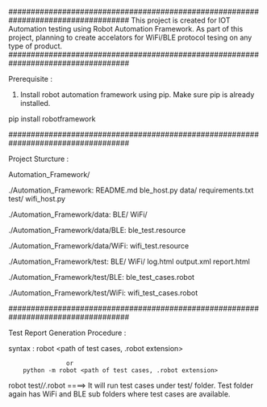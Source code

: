###################################################################################
This project is created for IOT Automation testing using Robot Automation Framework.
As part of this project, planning to create accelators for WiFi/BLE protocol tesing 
on any type of product.
###################################################################################

Prerequisite :

1. Install robot automation framework using pip. Make sure pip is already installed.

pip install robotframework

###################################################################################

Project Sturcture :

Automation_Framework/

./Automation_Framework:
README.md  ble_host.py  data/  requirements.txt  test/  wifi_host.py

./Automation_Framework/data:
BLE/  WiFi/

./Automation_Framework/data/BLE:
ble_test.resource

./Automation_Framework/data/WiFi:
wifi_test.resource

./Automation_Framework/test:
BLE/  WiFi/  log.html  output.xml  report.html

./Automation_Framework/test/BLE:
ble_test_cases.robot

./Automation_Framework/test/WiFi:
wifi_test_cases.robot

###################################################################################

Test Report Generation Procedure :

syntax : robot <path of test cases, .robot extension> 

                    or
        python -m robot <path of test cases, .robot extension>

robot test/*/*.robot ====> It will run test cases under test/ folder. Test folder again has WiFi and BLE sub folders where test cases are available.

